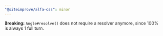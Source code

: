 ```yaml
---
"@siteimprove/alfa-css": minor
---
```


**Breaking:** `Angle#resolve()` does not require a resolver anymore, since 100% is always 1 full turn.
